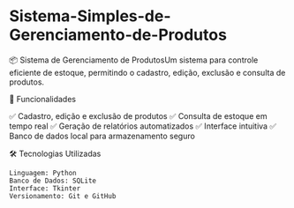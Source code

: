 # Sistema-Simples-de-Gerenciamento-de-Produtos
📦 Sistema de Gerenciamento de ProdutosUm sistema para controle eficiente de estoque, permitindo o cadastro, edição, exclusão e consulta de produtos.

🚀 Funcionalidades

✅ Cadastro, edição e exclusão de produtos
✅ Consulta de estoque em tempo real
✅ Geração de relatórios automatizados
✅ Interface intuitiva
✅ Banco de dados local para armazenamento seguro

🛠️ Tecnologias Utilizadas

    Linguagem: Python
    Banco de Dados: SQLite
    Interface: Tkinter 
    Versionamento: Git e GitHub
